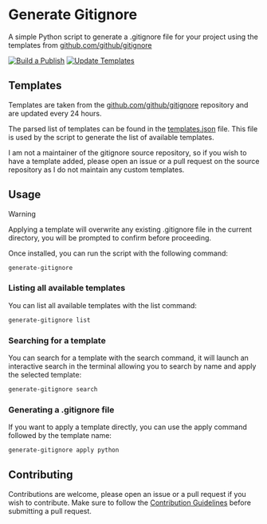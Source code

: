 # Generate Gitignore

A simple Python script to generate a .gitignore file for your project using the templates from [github.com/github/gitignore](https://github.com/github/gitignore)

[![Build a Publish](https://github.com/kristiankunc/generate-gitignore/actions/workflows/build-and-publish.yml/badge.svg)](https://github.com/kristiankunc/generate-gitignore/actions/workflows/build-and-publish.yml)
[![Update Templates](https://github.com/kristiankunc/generate-gitignore/actions/workflows/update-templates.yaml/badge.svg)](https://github.com/kristiankunc/generate-gitignore/actions/workflows/update-templates.yaml)

## Templates

Templates are taken from the [github.com/github/gitignore](https://github.com/github/gitignore) repository and are updated every 24 hours.

The parsed list of templates can be found in the [templates.json](templates.json) file. This file is used by the script to generate the list of available templates.

I am not a maintainer of the gitignore source repository, so if you wish to have a template added, please open an issue or a pull request on the source repository as I do not maintain any custom templates.

## Usage

> [!WARNING]  
> Applying a template will overwrite any existing .gitignore file in the current directory, you will be prompted to confirm before proceeding.

Once installed, you can run the script with the following command:

```bash
generate-gitignore
```

### Listing all available templates

You can list all available templates with the list command:

```bash
generate-gitignore list
```

### Searching for a template

You can search for a template with the search command, it will launch an interactive search in the terminal allowing you to search by name and apply the selected template:

```bash
generate-gitignore search
```

### Generating a .gitignore file

If you want to apply a template directly, you can use the apply command followed by the template name:

```bash
generate-gitignore apply python
```

## Contributing

Contributions are welcome, please open an issue or a pull request if you wish to contribute. Make sure to follow the [Contribution Guidelines](CONTRIBUTING.md) before submitting a pull request.
